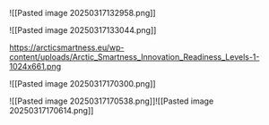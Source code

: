 


![[Pasted image 20250317132958.png]]


![[Pasted image 20250317133044.png]]


https://arcticsmartness.eu/wp-content/uploads/Arctic_Smartness_Innovation_Readiness_Levels-1-1024x661.png

![[Pasted image 20250317170300.png]]

![[Pasted image 20250317170538.png]]![[Pasted image 20250317170614.png]]